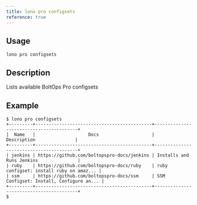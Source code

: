 ```yaml
---
title: lono pro configsets
reference: true
---
```


## Usage

    lono pro configsets

## Description

Lists available BoltOps Pro configsets

## Example

    $ lono pro configsets
    +---------+--------------------------------------------+-----------------------------------------+
    |  Name   |                    Docs                    |               Description               |
    +---------+--------------------------------------------+-----------------------------------------+
    | jenkins | https://github.com/boltopspro-docs/jenkins | Installs and Runs Jenkins               |
    | ruby    | https://github.com/boltopspro-docs/ruby    | ruby configset: install ruby on amaz... |
    | ssm     | https://github.com/boltopspro-docs/ssm     | SSM Configset: Install, Configure an... |
    +---------+--------------------------------------------+-----------------------------------------+
    $



